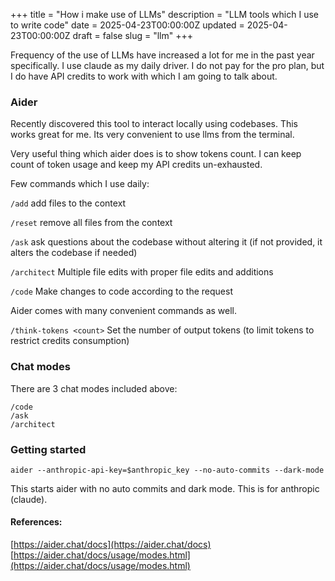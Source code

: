 +++
title = "How i make use of LLMs"
description = "LLM tools which I use to write code"
date = 2025-04-23T00:00:00Z
updated = 2025-04-23T00:00:00Z
draft = false
slug = "llm"
+++

Frequency of the use of LLMs have increased a lot for me in the past year specifically. I use claude as my daily driver. I do not pay for the pro plan, but I do have API credits to work with which I am going to talk about.

### Aider
Recently discovered this tool to interact locally using codebases. This works great for me. Its very convenient to use llms from the terminal.

Very useful thing which aider does is to show tokens count. I can keep count of token usage and keep my API credits un-exhausted.

Few commands which I use daily:

`/add` add files to the context

`/reset` remove all files from the context

`/ask` ask questions about the codebase without altering it (if not provided, it alters the codebase if needed)

`/architect` Multiple file edits with proper file edits and additions

`/code` Make changes to code according to the request

Aider comes with many convenient commands as well.

`/think-tokens <count>` Set the number of output tokens (to limit tokens to restrict credits consumption)

### Chat modes
There are 3 chat modes included above:

```
/code
/ask
/architect
```

### Getting started

`aider --anthropic-api-key=$anthropic_key --no-auto-commits --dark-mode`

This starts aider with no auto commits and dark mode. This is for anthropic (claude).


#### References:
[https://aider.chat/docs](https://aider.chat/docs)
<br/>
[https://aider.chat/docs/usage/modes.html](https://aider.chat/docs/usage/modes.html)